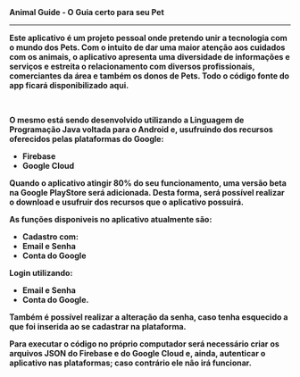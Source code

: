 <b> 
    Animal Guide - O Guia certo para seu Pet
    <hr>
    <p>Este aplicativo é um projeto pessoal onde pretendo unir a tecnologia com o mundo dos Pets. Com o intuito de dar uma maior atenção aos 
    cuidados com os animais, o aplicativo apresenta uma diversidade de informações e serviços e estreita 
    o relacionamento com diversos profissionais, comerciantes da área e também os donos de Pets. 
    Todo o código fonte do app ficará disponibilizado aqui.</p><br>
    <p>O mesmo está sendo desenvolvido utilizando a Linguagem de Programação <b>Java</b>
    voltada para o Android e, usufruindo dos recursos oferecidos pelas plataformas do Google:</p>
    <ul>
    <li>Firebase</li>
    <li>Google Cloud</li>
    </ul>
    <p>Quando o aplicativo atingir 80% do seu funcionamento, uma versão beta na Google PlayStore será adicionada. 
     Desta forma, será possível realizar o download e usufruir dos recursos que o aplicativo possuirá.</p>
    <p>As funções disponiveis no aplicativo atualmente são:</p>
    <ul>
    <li>Cadastro com:</li>
    <li>Email e Senha</li>
    <li>Conta do Google</li>
    </ul>
    <p>Login utilizando:</p>
    <ul>
    <li>Email e Senha</li>
    <li>Conta do Google.</li>
    </ul>
    <p>Também é possível realizar a alteração da senha, caso tenha esquecido a que foi inserida ao se cadastrar na plataforma.</p>
     <p>Para executar o código no próprio computador será necessário criar os arquivos JSON
    do Firebase e do Google Cloud e, ainda, autenticar o aplicativo nas plataformas; caso contrário ele não irá funcionar.</p>
